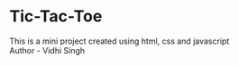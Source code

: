 # Tic-Tac-Toe
This is a mini project created using html, css and javascript
<br>
Author - Vidhi Singh
